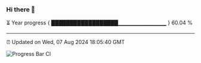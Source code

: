 ### Hi there 👋

⏳ Year progress { ██████████████████▁▁▁▁▁▁▁▁▁▁▁▁ } 60.04 %

---

⏰ Updated on Wed, 07 Aug 2024 18:05:40 GMT

![Progress Bar CI](https://github.com/liununu/liununu/workflows/Progress%20Bar%20CI/badge.svg)
